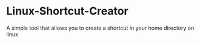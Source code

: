 # Linux-Shortcut-Creator
A simple tool that allows you to create a shortcut in your home directory on linux
